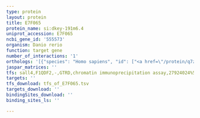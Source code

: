 ```yaml
---
type: protein
layout: protein
title: E7F065
protein_name: si:dkey-191m6.4
uniprot_accession: E7F065
ncbi_gene_id: '555573'
organism: Danio rerio
function: target gene
number_of_interactions: '1'
orthologs: '[{"species": "Homo sapiens", "id": ["<a href=\"/protein/q7z5h3\">Q7Z5H3</a>"]}, {"species": "Mus musculus", "id": ["<a href=\"/protein/q8bl80\">Q8BL80</a>"]}, {"species": "Rattus norvegicus", "id": ["<a href=\"/protein/a0a0g2jtt7\">A0A0G2JTT7</a>"]}]'
jaspar_matrices: ''
tfs: sall4,F1QDF2,-,GTRD,chromatin immunoprecipitation assay,27924024%5Buid%5D,No
targets: ''
tfs_download: tfs_of_E7F065.tsv
targets_download: ''
bindingSites_download: ''
binding_sites_ls: ''

---
```

